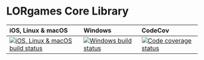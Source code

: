 # LORgames Core Library

| iOS, Linux & macOS | Windows | CodeCov |
| :---- | :---- | :---- |
[ ![iOS, Linux & macOS build status][1]][2] | [![Windows build status][3]][4] | [![Code coverage status][5]][6] |

[1]: https://travis-ci.org/LORgames/lorcore.svg?branch=master
[2]: https://travis-ci.org/LORgames/lorcore
[3]: https://ci.appveyor.com/api/projects/status/gu4o3u3cvwexye0g/branch/master?svg=true
[4]: https://ci.appveyor.com/project/samsinsane/lorcore/branch/master
[5]: https://codecov.io/gh/LORgames/lorcore/branch/master/graph/badge.svg
[6]: https://codecov.io/gh/LORgames/lorcore
